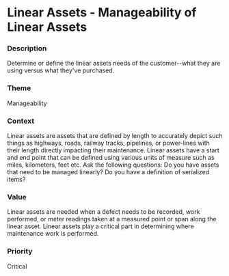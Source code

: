 

#  Linear Assets - Manageability of Linear Assets



### Description

Determine or define the linear assets needs of the customer--what they are using versus what they've purchased.




### Theme

Manageability





### Context

Linear assets are assets that are defined by length to accurately depict such things as highways, roads, railway tracks, pipelines, or power-lines with their length directly impacting their maintenance.  Linear assets have a start and end point that can be defined using various units of measure such as miles, kilometers, feet etc. Ask the following questions:  Do you have assets that need to be managed linearly?  Do you have a definition of serialized items? 





### Value

Linear assets are needed when a defect needs to be recorded, work performed, or meter readings taken at a measured point or span along the linear asset. Linear assets play a critical part in determining where maintenance work is performed.













### Priority

Critical



















